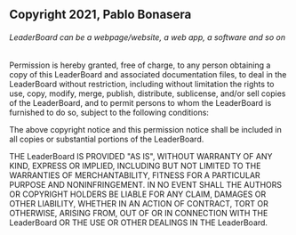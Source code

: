 ## Copyright 2021, Pablo Bonasera

###### LeaderBoard can be a webpage/website, a web app, a software and so on

Permission is hereby granted, free of charge, to any person obtaining a copy of this LeaderBoard and associated documentation files, to deal in the LeaderBoard without restriction, including without limitation the rights to use, copy, modify, merge, publish, distribute, sublicense, and/or sell copies of the LeaderBoard, and to permit persons to whom the LeaderBoard is furnished to do so, subject to the following conditions:

The above copyright notice and this permission notice shall be included in all copies or substantial portions of the LeaderBoard.

THE LeaderBoard IS PROVIDED "AS IS", WITHOUT WARRANTY OF ANY KIND, EXPRESS OR IMPLIED, INCLUDING BUT NOT LIMITED TO THE WARRANTIES OF MERCHANTABILITY, FITNESS FOR A PARTICULAR PURPOSE AND NONINFRINGEMENT. IN NO EVENT SHALL THE AUTHORS OR COPYRIGHT HOLDERS BE LIABLE FOR ANY CLAIM, DAMAGES OR OTHER LIABILITY, WHETHER IN AN ACTION OF CONTRACT, TORT OR OTHERWISE, ARISING FROM, OUT OF OR IN CONNECTION WITH THE LeaderBoard OR THE USE OR OTHER DEALINGS IN THE LeaderBoard.
